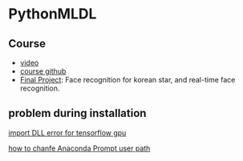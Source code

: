 # PythonMLDL

## Course

- [video](https://www.youtube.com/playlist?list=PLQZfZKhc0kiAn7xGZ-WKkwQyseO8SbVR0&fbclid=IwAR2sf_T9LeO6eJ405ByQSmHx6EKNyK-nVCgNTYOg486u2hJ93BN827K4LuM)
- [course github](https://github.com/yenlung/AI_Math)
- [Final Project](https://nbviewer.jupyter.org/github/rex662624/PythonMLDL/blob/master/Final_project/face.ipynb?fbclid=IwAR2LZ3XO4OCs5GEHzUH0zXVhOg0X4vjd9F1hRsq8JvQ4du3cU2OfWD0kVwc): Face recognition for korean star, and real-time face recognition.

## problem during installation

[import DLL error for tensorflow gpu](https://github.com/tensorflow/tensorflow/issues/27816)

[how to chanfe Anaconda Prompt user path](https://stackoverflow.com/questions/48304305/anaconda-python-change-anaconda-prompt-user-path)
